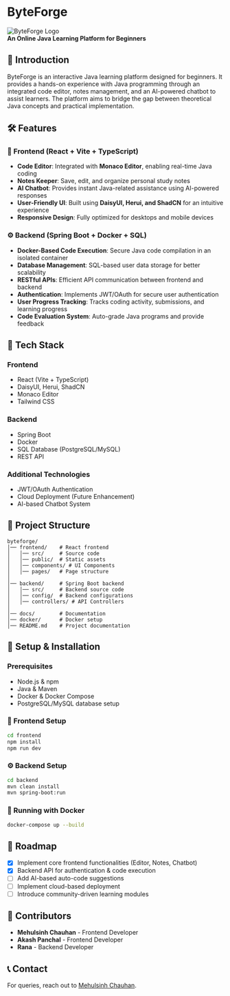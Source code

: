 # ByteForge

![ByteForge Logo](https://drive.google.com/file/d/1yxuyO4dLdaK_qVOkJU2QdS7Ec3i6plpm/view?usp=sharing)  
**An Online Java Learning Platform for Beginners**

## 🚀 Introduction

ByteForge is an interactive Java learning platform designed for beginners. It provides a hands-on experience with Java programming through an integrated code editor, notes management, and an AI-powered chatbot to assist learners. The platform aims to bridge the gap between theoretical Java concepts and practical implementation.

## 🛠 Features

### 🎯 Frontend (React + Vite + TypeScript)

- **Code Editor**: Integrated with **Monaco Editor**, enabling real-time Java coding
- **Notes Keeper**: Save, edit, and organize personal study notes
- **AI Chatbot**: Provides instant Java-related assistance using AI-powered responses
- **User-Friendly UI**: Built using **DaisyUI, Herui, and ShadCN** for an intuitive experience
- **Responsive Design**: Fully optimized for desktops and mobile devices

### ⚙️ Backend (Spring Boot + Docker + SQL)

- **Docker-Based Code Execution**: Secure Java code compilation in an isolated container
- **Database Management**: SQL-based user data storage for better scalability
- **RESTful APIs**: Efficient API communication between frontend and backend
- **Authentication**: Implements JWT/OAuth for secure user authentication
- **User Progress Tracking**: Tracks coding activity, submissions, and learning progress
- **Code Evaluation System**: Auto-grade Java programs and provide feedback

## 📌 Tech Stack

### Frontend

- React (Vite + TypeScript)
- DaisyUI, Herui, ShadCN
- Monaco Editor
- Tailwind CSS

### Backend

- Spring Boot
- Docker
- SQL Database (PostgreSQL/MySQL)
- REST API

### Additional Technologies

- JWT/OAuth Authentication
- Cloud Deployment (Future Enhancement)
- AI-based Chatbot System

## 📂 Project Structure

```
byteforge/
│── frontend/    # React frontend
│   │── src/     # Source code
│   │── public/  # Static assets
│   │── components/ # UI Components
│   │── pages/   # Page structure
│
│── backend/     # Spring Boot backend
│   │── src/     # Backend source code
│   │── config/  # Backend configurations
│   │── controllers/ # API Controllers
│
│── docs/        # Documentation
│── docker/      # Docker setup
│── README.md    # Project documentation
```

## 🎯 Setup & Installation

### Prerequisites

- Node.js & npm
- Java & Maven
- Docker & Docker Compose
- PostgreSQL/MySQL database setup

### 🔧 Frontend Setup

```bash
cd frontend
npm install
npm run dev
```

### ⚙️ Backend Setup

```bash
cd backend
mvn clean install
mvn spring-boot:run
```

### 🐳 Running with Docker

```bash
docker-compose up --build
```

## 📅 Roadmap

- [x] Implement core frontend functionalities (Editor, Notes, Chatbot)
- [x] Backend API for authentication & code execution
- [ ] Add AI-based auto-code suggestions
- [ ] Implement cloud-based deployment
- [ ] Introduce community-driven learning modules

## 🤝 Contributors

- **Mehulsinh Chauhan** - Frontend Developer
- **Akash Panchal** - Frontend Developer
- **Rana** - Backend Developer

## 📞 Contact

For queries, reach out to [Mehulsinh Chauhan](https://github.com/MehulChauhan-07).

